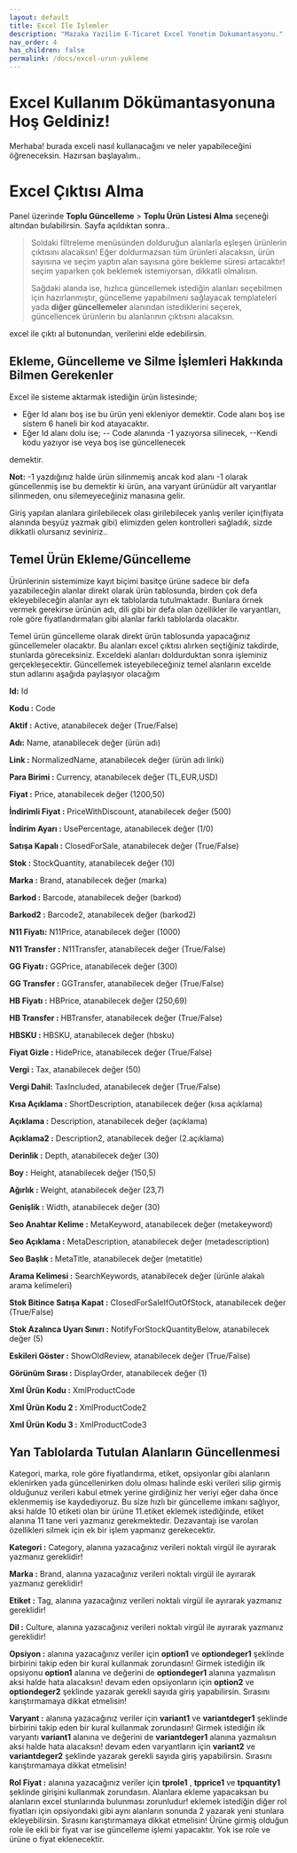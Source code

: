 ```yaml
---
layout: default
title: Excel İle İşlemler
description: "Mazaka Yazilim E-Ticaret Excel Yonetim Dokumantasyonu."
nav_order: 4
has_children: false
permalink: /docs/excel-urun-yukleme
---
```


# Excel Kullanım Dökümantasyonuna Hoş Geldiniz!

Merhaba! burada exceli nasıl kullanacağını ve neler yapabileceğini öğreneceksin. Hazırsan başlayalım..

# Excel Çıktısı Alma

Panel üzerinde  **Toplu Güncelleme** > **Toplu Ürün Listesi Alma** seçeneği altından bulabilirsin. Sayfa açıldıktan sonra..
>Soldaki filtreleme menüsünden dolduruğun alanlarla eşleşen ürünlerin çıktısını alacaksın! Eğer doldurmazsan tüm ürünleri alacaksın, ürün sayısına ve seçim yaptın alan sayısına göre bekleme süresi artacaktır! seçim yaparken çok beklemek istemiyorsan, dikkatli olmalısın. 
>
>Sağdaki alanda ise, hızlıca güncellemek istediğin alanları seçebilmen için hazırlanmıştır, güncelleme yapabilmeni sağlayacak templateleri yada **diğer güncellemeler** alanından istediklerini seçerek, güncellencek ürünlerin bu alanlarının çıktısını alacaksın.

excel ile çıktı al butonundan, verilerini elde edebilirsin.

## Ekleme, Güncelleme ve Silme İşlemleri Hakkında Bilmen Gerekenler
Excel ile sisteme aktarmak istediğin ürün listesinde;
- Eğer Id alanı boş ise bu ürün yeni ekleniyor demektir. Code alanı boş ise sistem 6 haneli bir kod atayacaktır.
- Eğer Id alanı dolu ise;
-- Code alanında -1 yazıyorsa silinecek,
--Kendi kodu yazıyor ise veya boş ise güncellenecek

demektir.  

**Not:** -1 yazdığınız halde ürün silinmemiş ancak kod alanı -1 olarak güncellenmiş ise bu demektir ki ürün, ana varyant ürünüdür alt varyantlar silinmeden, onu silemeyeceğiniz manasına gelir.

Giriş yapılan alanlara girilebilecek olası girilebilecek yanlış veriler için(fiyata alanında beşyüz yazmak gibi) elimizden gelen kontrolleri sağladık, sizde dikkatli olursanız seviniriz..

## Temel Ürün Ekleme/Güncelleme

Ürünlerinin sistemimize kayıt biçimi basitçe ürüne sadece bir defa yazabileceğin alanlar direkt olarak ürün tablosunda, birden çok defa ekleyebileceğin alanlar ayrı ek tablolarda tutulmaktadır. Bunlara örnek vermek gerekirse ürünün adı, dili gibi bir defa olan özellikler ile varyantları, role göre fiyatlandırmaları gibi alanlar farklı tablolarda olacaktır.


Temel ürün güncelleme olarak direkt ürün tablosunda yapacağınız güncellemeler olacaktır. Bu alanları excel çıktısı alırken seçtiğiniz takdirde, stunlarda göreceksiniz. Exceldeki alanları doldurduktan sonra işleminiz gerçekleşecektir. Güncellemek isteyebileceğiniz temel alanların excelde stun adlarını aşağıda paylaşıyor olacağım

**Id:** Id

**Kodu :** Code 

**Aktif :** Active, atanabilecek değer (True/False) 

**Adı:** Name, atanabilecek değer (ürün adı)

**Link :** NormalizedName, atanabilecek değer (ürün adı linki)

**Para Birimi :** Currency, atanabilecek değer (TL,EUR,USD)

**Fiyat :** Price, atanabilecek değer (1200,50)

**İndirimli Fiyat :** PriceWithDiscount, atanabilecek değer (500)

**İndirim Ayarı :** UsePercentage, atanabilecek değer (1/0)

**Satışa Kapalı :** ClosedForSale, atanabilecek değer (True/False)

**Stok :** StockQuantity, atanabilecek değer (10)

**Marka :** Brand, atanabilecek değer (marka)

**Barkod :** Barcode, atanabilecek değer (barkod)

**Barkod2 :** Barcode2, atanabilecek değer (barkod2)

**N11 Fiyatı:** N11Price, atanabilecek değer (1000)

**N11 Transfer :** N11Transfer, atanabilecek değer (True/False)

**GG Fiyatı :** GGPrice, atanabilecek değer (300)

**GG Transfer :** GGTransfer, atanabilecek değer (True/False)

**HB Fiyatı :** HBPrice, atanabilecek değer (250,69)

**HB Transfer :** HBTransfer, atanabilecek değer (True/False)

**HBSKU :** HBSKU, atanabilecek değer (hbsku)

**Fiyat Gizle :** HidePrice, atanabilecek değer (True/False)

**Vergi :** Tax, atanabilecek değer (50)

**Vergi Dahil:** TaxIncluded, atanabilecek değer (True/False)

**Kısa Açıklama :** ShortDescription, atanabilecek değer (kısa açıklama)

**Açıklama :** Description, atanabilecek değer (açıklama)

**Açıklama2 :** Description2, atanabilecek değer (2.açıklama)

**Derinlik :** Depth, atanabilecek değer (30)

**Boy :** Height, atanabilecek değer (150,5)

**Ağırlık :** Weight, atanabilecek değer (23,7)

**Genişlik :** Width, atanabilecek değer (30)

**Seo Anahtar Kelime :** MetaKeyword, atanabilecek değer (metakeyword)

**Seo Açıklama :** MetaDescription, atanabilecek değer (metadescription)

**Seo Başlık :** MetaTitle, atanabilecek değer (metatitle)

**Arama Kelimesi :** SearchKeywords, atanabilecek değer (ürünle alakalı arama kelimeleri)

**Stok Bitince Satışa Kapat :** ClosedForSaleIfOutOfStock, atanabilecek değer (True/False)

**Stok Azalınca Uyarı Sınırı :** NotifyForStockQuantityBelow, atanabilecek değer (5)

**Eskileri Göster :** ShowOldReview, atanabilecek değer (True/False)

**Görünüm Sırası :** DisplayOrder, atanabilecek değer (1)

**Xml Ürün Kodu :** XmlProductCode

**Xml Ürün Kodu 2 :** XmlProductCode2

**Xml Ürün Kodu 3 :** XmlProductCode3




## Yan Tablolarda Tutulan Alanların Güncellenmesi

Kategori, marka, role göre fiyatlandırma, etiket, opsiyonlar gibi alanların eklenirken yada güncellenirken dolu olması halinde eski verileri silip girmiş olduğunuz verileri kabul etmek yerine girdiğiniz her veriyi eğer daha önce eklenmemiş ise kaydediyoruz.
Bu size hızlı bir güncelleme imkanı sağlıyor, aksi halde 10 etiketi olan bir ürüne 11.etiket eklemek istediğinde, etiket alanına 11 tane veri yazmanız gerekmektedir. Dezavantajı ise varolan özellikleri silmek için ek bir işlem yapmanız gerekecektir.

**Kategori :** Category, alanına yazacağınız verileri noktalı virgül ile ayırarak yazmanız gereklidir!

 **Marka :** Brand, alanına yazacağınız verileri noktalı virgül ile ayırarak yazmanız gereklidir!
 
**Etiket :** Tag, alanına yazacağınız verileri noktalı virgül ile ayırarak yazmanız gereklidir!

**Dil :** Culture, alanına yazacağınız verileri noktalı virgül ile ayırarak yazmanız gereklidir!

**Opsiyon :** alanına yazacağınız veriler için **option1** ve **optiondeger1** şeklinde birbirini takip eden bir kural kullanmak zorundasın! Girmek istediğin ilk opsiyonu **option1** alanına ve değerini de **optiondeger1** alanına yazmalısın aksi halde hata alacaksın! devam eden opsiyonların için **option2** ve **optiondeger2** şeklinde yazarak gerekli sayıda giriş yapabilirsin. Sırasını karıştırmamaya dikkat etmelisin!

**Varyant :** alanına yazacağınız veriler için **variant1** ve **variantdeger1** şeklinde birbirini takip eden bir kural kullanmak zorundasın! Girmek istediğin ilk varyantı **variant1** alanına ve değerini de **variantdeger1** alanına yazmalısın aksi halde hata alacaksın! devam eden varyantların için **variant2** ve **variantdeger2** şeklinde yazarak gerekli sayıda giriş yapabilirsin. Sırasını karıştırmamaya dikkat etmelisin!

**Rol Fiyat :** alanına yazacağınız veriler için **tprole1** , **tpprice1** ve **tpquantity1** şeklinde girişini kullanmak zorundasın. Alanlara ekleme yapacaksan bu alanların excel stunlarında bulunması zorunludur! eklemek istediğin diğer rol fiyatları için opsiyondaki gibi aynı alanların sonunda 2 yazarak yeni stunlara ekleyebilirsin. Sırasını karıştırmamaya dikkat etmelisin! Ürüne girmiş olduğun role ile ekli bir fiyat var ise güncelleme işlemi yapacaktır. Yok ise role ve ürüne o fiyat eklenecektir.
 
